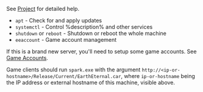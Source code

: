 See [Project](https:/http://github.com/rockfire-redmoon/iceee/) for detailed help.

 * `apt` - Check for and apply updates
 * `systemctl` - Control %description% and other services
 * `shutdown` or `reboot` - Shutdown or reboot the whole machine
 * `eeaccount` - Game account management

If this is a brand new server, you'll need to setup some game accounts. See 
[Game Accounts](https://github.com/rockfireredmoon/iceee/blob/master/Doc/ACCOUNTS.md).

Game clients should run `spark.exe` with the argument `http://<ip-or-hostname>/Release/Current/EarthEternal.car`, where `ip-or-hostname` being the IP address or external hostname of this machine, visible above.